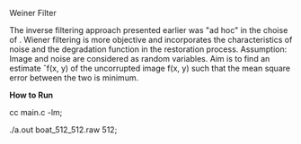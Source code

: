 Weiner Filter

The inverse filtering approach presented earlier was "ad hoc"
in the choise of . Wiener filtering is more objective and
incorporates the characteristics of noise and the degradation
function in the restoration process.
Assumption: Image and noise are considered as random
variables.
Aim is to find an estimate ˆf(x, y) of the uncorrupted image
f(x, y) such that the mean square error between the two is
minimum.

**How to Run**

cc main.c -lm;

./a.out boat_512_512.raw 512;
